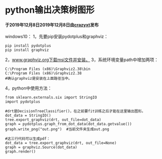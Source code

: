 # python输出决策树图形

#### 于2019年12月8日2019年12月8日由[**crazyxt**](https://crazyxt.com/?author=1)发布

windows10：
1，先要pip安装pydotplus和graphviz：

```
pip install pydotplus
pip install graphviz
```

2，www.graphviz.org下载msi文件并安装。
3，系统环境变量path中增加两项：

```
C:\Program Files (x86)\Graphviz2.38\bin
C:\Program Files (x86)\Graphviz2.38
#确认graphviz是安装在上面路径当中。
```

4，python中使用方法：

```
from sklearn.externals.six import StringIO  
import pydotplus

#drt是DecisionTreeClassifier()，在之前要fit训练之后才能在这里输出图形。
dot_data = StringIO()  
tree.export_graphviz(drt, out_file=dot_data)   
graph = pydotplus.graph_from_dot_data(dot_data.getvalue())   
graph.write_png("out.png")  #当前文件夹生成out.png

#这三行代码可以生成pdf：
dot_data = tree.export_graphviz(drt, out_file=None) 
graph = graphviz.Source(dot_data) 
graph.render() 
```